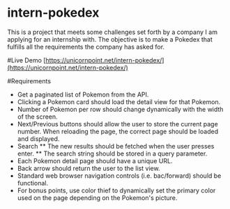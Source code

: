 # intern-pokedex
This is a project that meets some challenges set forth by a company I am applying for an internship with. The objective is to make a Pokedex that fulfills all the requirements the company has asked for.

#Live Demo
[https://unicornpoint.net/intern-pokedex/](https://unicornpoint.net/intern-pokedex/)

#Requirements
* Get a paginated list of Pokemon from the API.
* Clicking a Pokemon card should load the detail view for that Pokemon.
* Number of Pokemon per row should change dynamically with the width of the screen.
* Next/Previous buttons should allow the user to store the current page number. When reloading the page, the correct page should be loaded and displayed.
* Search
** The new results should be fetched when the user presses enter.
** The search string should be stored in a query parameter.
* Each Pokemon detail page should have a unique URL.
* Back arrow should return the user to the list view.
* Standard web browser navigation controls (i.e. bac/forward) should be functional.
* For bonus points, use color thief to dynamically set the primary color used on the page depending on the Pokemon's picture.
